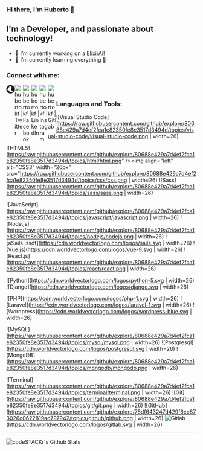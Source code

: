 ### Hi there, I'm Huberto 👋

## I'm a Developer, and passionate about technology!
- 🔭 I’m currently working on a [ElixirAi][elixirai]!
- 🌱 I’m currently learning everything 🤣
<!-- - 👯 I’m looking to collaborate with other content creators
- 🥅 2020 Goals: Contribute more to Open Source projects
- ⚡ Fun fact: I love to draw and play guitar / drums-->

### Connect with me:

[<img align="left" alt="hubertokf.com" width="22px" src="https://raw.githubusercontent.com/iconic/open-iconic/master/svg/globe.svg" />][website]
<!--[<img align="left" alt="codeSTACKr | YouTube" width="22px" src="https://cdn.jsdelivr.net/npm/simple-icons@v3/icons/youtube.svg" />][youtube]-->
[<img align="left" alt="hubertokf | Twitter" width="22px" src="https://cdn.jsdelivr.net/npm/simple-icons@v3/icons/twitter.svg" />][twitter]
[<img align="left" alt="hubertokf | Facebook" width="22px" src="https://cdn.jsdelivr.net/npm/simple-icons@v3/icons/facebook.svg" />][facebook]
[<img align="left" alt="hubertokf | LinkedIn" width="22px" src="https://cdn.jsdelivr.net/npm/simple-icons@v3/icons/linkedin.svg" />][linkedin]
[<img align="left" alt="hubertokf | Instagram" width="22px" src="https://cdn.jsdelivr.net/npm/simple-icons@v3/icons/instagram.svg" />][instagram]
[<img align="left" alt="hubertokf | Gitlab" width="22px" src="https://cdn.jsdelivr.net/npm/simple-icons@v3/icons/gitlab.svg" />][gitlab]

<br />

### Languages and Tools:

![Visual Studio Code](https://raw.githubusercontent.com/github/explore/80688e429a7d4ef2fca1e82350fe8e3517d3494d/topics/visual-studio-code/visual-studio-code.png | width=26)

![HTML5](https://raw.githubusercontent.com/github/explore/80688e429a7d4ef2fca1e82350fe8e3517d3494d/topics/html/html.png" /><img align="left" alt="CSS3" width="26px" src="https://raw.githubusercontent.com/github/explore/80688e429a7d4ef2fca1e82350fe8e3517d3494d/topics/css/css.png | width=26)
![Sass](https://raw.githubusercontent.com/github/explore/80688e429a7d4ef2fca1e82350fe8e3517d3494d/topics/sass/sass.png | width=26)

![JavaScript](https://raw.githubusercontent.com/github/explore/80688e429a7d4ef2fca1e82350fe8e3517d3494d/topics/javascript/javascript.png | width=26)
![Node.js](https://raw.githubusercontent.com/github/explore/80688e429a7d4ef2fca1e82350fe8e3517d3494d/topics/nodejs/nodejs.png | width=26)
![aSails.jssdf](https://cdn.worldvectorlogo.com/logos/sails.svg | width=26)
![Vue.js](https://cdn.worldvectorlogo.com/logos/vue-9.svg | width=26)
![React.js](https://raw.githubusercontent.com/github/explore/80688e429a7d4ef2fca1e82350fe8e3517d3494d/topics/react/react.png | width=26)

![Python](https://cdn.worldvectorlogo.com/logos/python-5.svg | width=26)
![Django](https://cdn.worldvectorlogo.com/logos/django.svg | width=26)

![PHP](https://cdn.worldvectorlogo.com/logos/php-1.svg | width=26)
![Laravel](https://cdn.worldvectorlogo.com/logos/laravel-1.svg | width=26)
![Wordpress](https://cdn.worldvectorlogo.com/logos/wordpress-blue.svg | width=26)

![MySQL](https://raw.githubusercontent.com/github/explore/80688e429a7d4ef2fca1e82350fe8e3517d3494d/topics/mysql/mysql.png | width=26)
![Postgresql](https://cdn.worldvectorlogo.com/logos/postgresql.svg | width=26)
![MongoDB](https://raw.githubusercontent.com/github/explore/80688e429a7d4ef2fca1e82350fe8e3517d3494d/topics/mongodb/mongodb.png | width=26)

![Terminal](https://raw.githubusercontent.com/github/explore/80688e429a7d4ef2fca1e82350fe8e3517d3494d/topics/terminal/terminal.png | width=26)
![Git](https://raw.githubusercontent.com/github/explore/80688e429a7d4ef2fca1e82350fe8e3517d3494d/topics/git/git.png | width=26)
![GitHub](https://raw.githubusercontent.com/github/explore/78df643247d429f6cc873026c0622819ad797942/topics/github/github.png | width=26)
![Gitlab](https://cdn.worldvectorlogo.com/logos/gitlab.svg | width=26)

---

<img align="left" alt="codeSTACKr's Github Stats" src="https://github-readme-stats.vercel.app/api?username=hubertokf&show_icons=true&hide_border=true" />

[website]: https://hubertokf.com
[elixirai]: https://https://elixirai.com.br/
[twitter]: https://twitter.com/hubertok
[facebook]: https://www.facebook.com/hubertok
[youtube]: https://youtube.com/codeSTACKr
[instagram]: https://www.instagram.com/hubertokf
[linkedin]: https://linkedin.com/in/hubertokf
[gitlab]: https://gitlab.com/hubertokf

<!--
**hubertokf/hubertokf** is a ✨ _special_ ✨ repository because its `README.md` (this file) appears on your GitHub profile.

Here are some ideas to get you started:

- 🔭 I’m currently working on ...
- 🌱 I’m currently learning ...
- 👯 I’m looking to collaborate on ...
- 🤔 I’m looking for help with ...
- 💬 Ask me about ...
- 📫 How to reach me: ...
- 😄 Pronouns: ...
- ⚡ Fun fact: ...
-->
